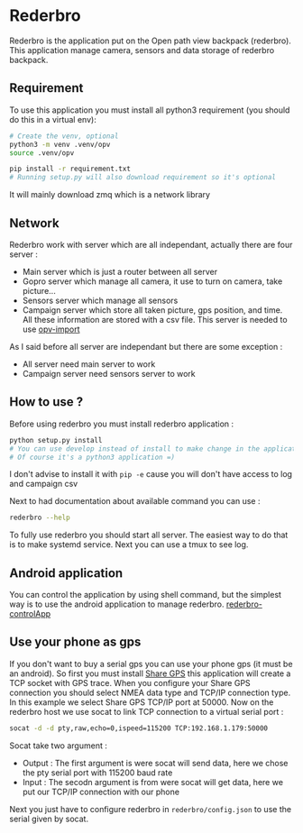 # Rederbro
Rederbro is the application put on the Open path view backpack (rederbro).
This application manage camera, sensors and data storage of rederbro backpack.

## Requirement
To use this application you must install all python3 requirement (you should do this in a virtual env):
```bash
# Create the venv, optional
python3 -m venv .venv/opv
source .venv/opv

pip install -r requirement.txt
# Running setup.py will also download requirement so it's optional
```
It will mainly download zmq which is a network library

## Network
Rederbro work with server which are all independant, actually there are four server :

  * Main server which is just a router between all server
  * Gopro server which manage all camera, it use to turn on camera, take picture...
  * Sensors server which manage all sensors
  * Campaign server which store all taken picture, gps position, and time. All these information are stored with a csv file. This server is needed to use [opv-import](https://github.com/OpenPathView/OPV_importData)

As I said before all server are independant but there are some exception :

  * All server need main server to work
  * Campaign server need sensors server to work

## How to use ?
Before using rederbro you must install rederbro application :
```bash
python setup.py install
# You can use develop instead of install to make change in the application
# Of course it's a python3 application =)
```

I don't advise to install it with ```pip -e``` cause you will don't have access to log and campaign csv

Next to had documentation about available command you can use :
```bash
rederbro --help
```

To fully use rederbro you should start all server. The easiest way to do that is to make systemd service.
Next you can use a tmux to see log.

## Android application
You can control the application by using shell command, but the simplest way is to use the android application to manage rederbro.
[rederbro-controlApp](https://github.com/OpenPathView/rederbro-controlApp)

## Use your phone as gps
If you don't want to buy a serial gps you can use your phone gps (it must be an android).
So first you must install [Share GPS](https://www.jillybunch.com/sharegps/) this application will create a TCP socket with GPS trace.
When you configure your Share GPS connection you should select NMEA data type and TCP/IP connection type.
In this example we select Share GPS TCP/IP port at 50000.
Now on the rederbro host we use socat to link TCP connection to a virtual serial port :
```bash
socat -d -d pty,raw,echo=0,ispeed=115200 TCP:192.168.1.179:50000
```
Socat take two argument :

  * Output : The first argument is were socat will send data, here we chose the pty serial port with 115200 baud rate
  * Input : The secodn argument is from were socat will get data, here we put our TCP/IP connection with our phone

Next you just have to configure rederbro in ```rederbro/config.json``` to use the serial given by socat.
